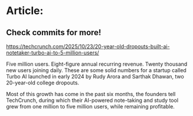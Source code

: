 # Article:

## Check commits for more!
https://techcrunch.com/2025/10/23/20-year-old-dropouts-built-ai-notetaker-turbo-ai-to-5-million-users/

Five million users. Eight-figure annual recurring revenue. Twenty thousand new users joining daily. These are some solid numbers for a startup called Turbo AI launched in early 2024 by Rudy Arora and Sarthak Dhawan, two 20-year-old college dropouts.

Most of this growth has come in the past six months, the founders tell TechCrunch, during which their AI-powered note-taking and study tool grew from one million to five million users, while remaining profitable.